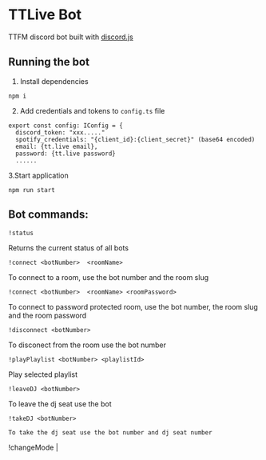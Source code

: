 # TTLive Bot

TTFM discord bot built with [discord.js](https://discord.js.org/#/)

## Running the bot

1. Install dependencies

```
npm i
```

2. Add credentials and tokens to `config.ts` file

```
export const config: IConfig = {
  discord_token: "xxx....."
  spotify_credentials: "{client_id}:{client_secret}" (base64 encoded)
  email: {tt.live email},
  password: {tt.live password}
  ......
```

3.Start application

```
npm run start
```

## Bot commands:

```
!status
```

Returns the current status of all bots

```
!connect <botNumber>  <roomName>
```

To connect to a room, use the bot number and the room slug

```
!connect <botNumber>  <roomName> <roomPassword>
```

To connect to password protected room, use the bot number, the room slug and the room password

```
!disconnect <botNumber>
```

To disconect from the room use the bot number

```
!playPlaylist <botNumber> <playlistId>
```

Play selected playlist

```
!leaveDJ <botNumber>
```

To leave the dj seat use the bot

```
!takeDJ <botNumber>

To take the dj seat use the bot number and dj seat number

```

!changeMode <bot> | <testing>

```

```
